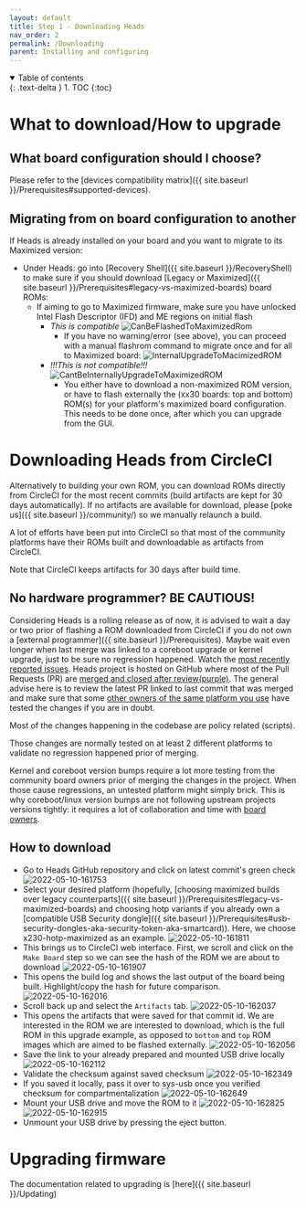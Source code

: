 ```yaml
---
layout: default
title: Step 1 - Downloading Heads
nav_order: 2
permalink: /Downloading
parent: Installing and configuring
---
```


<!-- markdownlint-disable MD033 -->
<details open markdown="block">
  <summary>
    Table of contents
  </summary>
  {: .text-delta }
1. TOC
{:toc}
</details>
<!-- markdownlint-enable MD033 -->

What to download/How to upgrade
===

What board configuration should I choose?
---
Please refer to the [devices compatibility matrix]({{ site.baseurl }}/Prerequisites#supported-devices).

Migrating from on board configuration to another
---
If Heads is already installed on your board and you want to migrate to its Maximized version:
- Under Heads: go into [Recovery Shell]({{ site.baseurl }}/RecoveryShell) to make sure if you should download [Legacy or Maximized]({{ site.baseurl }}/Prerequisites#legacy-vs-maximized-boards) board ROMs:
  - If aiming to go to Maximized firmware, make sure you have unlocked Intel Flash Descriptor (IFD) and ME regions on initial flash
    - *This is compatible* ![CanBeFlashedToMaximizedRom](https://user-images.githubusercontent.com/827570/167728631-85a5ca9e-48f6-4d4f-8544-532fa75bf5d3.jpeg)
      - If you have no warning/error (see above), you can proceed with a manual flashrom command to migrate once and for all to Maximized board: ![InternalUpgradeToMacimizedROM](https://user-images.githubusercontent.com/827570/167729694-6ff8da60-986a-4ec3-9b2d-4fa94e42d3fa.jpeg)
    - *!!!This is not compatible!!!* ![CantBeInternallyUpgradeToMaximizedROM](https://user-images.githubusercontent.com/827570/167728658-731362da-a676-4610-becb-ff94f2ff48b1.jpeg)
      - You either have to download a non-maximized ROM version, or have to flash externally the (xx30 boards: top and bottom) ROM(s) for your platform's maximized board configuration. This needs to be done once, after which you can upgrade from the GUI.



Downloading Heads from CircleCI
===
Alternatively to building your own ROM, you can download ROMs directly from CircleCI for 
the most recent commits (build artifacts are kept for 30 days automatically). If no
artifacts are available for download, please [poke us]({{ site.baseurl }}/community/) so we manually relaunch a build.

A lot of efforts have been put into CircleCI so that most of the community platforms 
have their ROMs built and downloadable as artifacts from CircleCI. 

Note that CircleCI keeps artifacts for 30 days after build time.

No hardware programmer? BE CAUTIOUS!
---
Considering Heads is a rolling release as of now, it is advised to wait a day
or two prior of flashing a ROM downloaded from CircleCI if you do not own a 
[external programmer]({{ site.baseurl }}/Prerequisites). 
Maybe wait even longer when last merge was linked to a coreboot upgrade 
or kernel upgrade, just to be sure no regression happened.
Watch the [most recently reported issues](https://github.com/osresearch/heads/issues?q=is%3Aissue+is%3Aopen+sort%3Aupdated-desc). 
Heads project is hosted on GitHub where most of the Pull Requests (PR) are 
[merged and closed after review(purple)](https://github.com/osresearch/heads/pulls?q=is%3Apr+is%3Aclosed+sort%3Aupdated-desc). 
The general advise here is to review the latest PR linked to last commit 
that was merged and make sure that some [other owners of the same platform you use](https://github.com/osresearch/heads/issues/692) 
have tested the changes if you are in doubt.

Most of the changes happening in the codebase are policy related (scripts).

Those changes are normally tested on at least 2 different platforms to validate 
no regression happened prior of merging. 

Kernel and coreboot version bumps require a lot more testing from the community
board owners prior of merging the changes in the project. When those cause 
regressions, an untested platform might simply brick. This is why coreboot/linux
version bumps are not following upstream projects versions tightly: it requires
a lot of collaboration and time with [board owners](https://github.com/osresearch/heads/issues/692).

How to download
---

- Go to Heads GitHub repository and click on latest commit's green check
![2022-05-10-161753](https://user-images.githubusercontent.com/827570/167725941-e6fcad76-2549-4ffe-88ac-33f92545397b.png)
- Select your desired platform (hopefully, [choosing maximized builds over legacy counterparts]({{ site.baseurl }}/Prerequisites#legacy-vs-maximized-boards) and choosing hotp variants if you already own a [compatible USB Security dongle]({{ site.baseurl }}/Prerequisites#usb-security-dongles-aka-security-token-aka-smartcard)). Here, we choose x230-hotp-maximized as an example.
![2022-05-10-161811](https://user-images.githubusercontent.com/827570/167726540-d8ce8d1f-f25a-4ff2-b4e6-2e88e5051cd8.png)
- This brings us to CircleCI web interface. First, we scroll and click on the `Make Board` step so we can see the hash of the ROM we are about to download
![2022-05-10-161907](https://user-images.githubusercontent.com/827570/167726969-5ff7fdfc-81df-4a2e-b552-0ec2ec4aa659.png)
- This opens the build log and shows the last output of the board being built. Highlight/copy the hash for future comparison.
![2022-05-10-162016](https://user-images.githubusercontent.com/827570/167727116-a7559cd4-6db2-4fd2-a4a4-a254a4add0eb.png)
- Scroll back up and select the `Artifacts` tab.
![2022-05-10-162037](https://user-images.githubusercontent.com/827570/167727221-b158912b-c798-4002-8d9a-93a6fbf14f85.png)
- This opens the artifacts that were saved for that commit id. We are interested in the ROM we are interested to download, which is the full ROM in this upgrade example, as opposed to `bottom` and `top` ROM images which are aimed to be flashed externally.
![2022-05-10-162056](https://user-images.githubusercontent.com/827570/167727408-1e1c23bb-5afb-4ead-806f-7c65d58ab906.png)
- Save the link to your already prepared and mounted USB drive locally
![2022-05-10-162112](https://user-images.githubusercontent.com/827570/167727582-2c15cdc1-c1ec-4289-8548-7b9afc79a40b.png)
- Validate the checksum against saved checksum
![2022-05-10-162349](https://user-images.githubusercontent.com/827570/167727751-44d6ba06-29f5-48ea-b955-48db4edbe251.png)
- If you saved it locally, pass it over to sys-usb once you verified checksum for compartmentalization
![2022-05-10-162649](https://user-images.githubusercontent.com/827570/167727877-32606e55-4601-4ff8-ad3b-916cb8bde922.png)
- Mount your USB drive and move the ROM to it
![2022-05-10-162825](https://user-images.githubusercontent.com/827570/167727965-7a7e9e7f-73fa-4d4c-a0ac-83b30d38584d.png)
![2022-05-10-162915](https://user-images.githubusercontent.com/827570/167728027-a5918a1e-4c8d-478c-8365-a0b512da0944.png)
- Unmount your USB drive by pressing the eject button.

Upgrading firmware
===
The documentation related to upgrading is [here]({{ site.baseurl }}/Updating)
